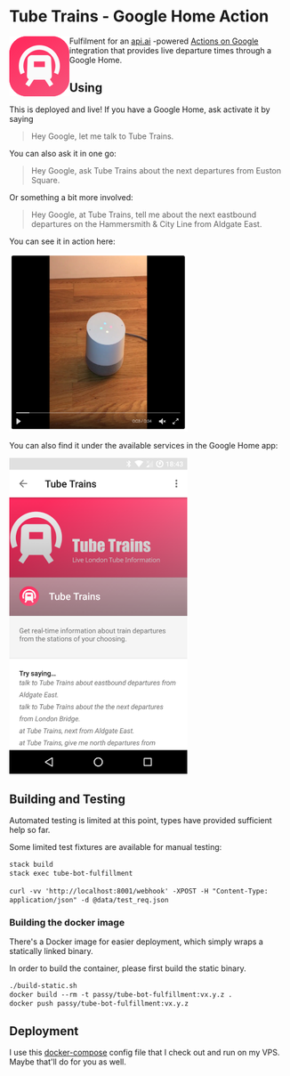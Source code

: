 # Tube Trains - Google Home Action

<img src="assets/smol.png" align="left" />

Fulfilment for an [api.ai](https://api.ai/) -powered [Actions on Google](https://developers.google.com/actions/) integration
that provides live departure times through a Google Home.

## Using

This is deployed and live! If you have a Google Home, ask activate it by saying

> Hey Google, let me talk to Tube Trains.

You can also ask it in one go:

> Hey Google, ask Tube Trains about the next departures from Euston Square.

Or something a bit more involved:

> Hey Google, at Tube Trains, tell me about the next eastbound departures on the Hammersmith & City Line from Aldgate East.

You can see it in action here:

[<img src="assets/video_thumb.png" width=320>](https://twitter.com/passy/status/843184619935715332)

You can also find it under the available services in the Google Home app:

<img src="assets/app.png" width=320>

## Building and Testing

Automated testing is limited at this point, types have provided sufficient help so far.

Some limited test fixtures are available for manual testing:

```
stack build
stack exec tube-bot-fulfillment

curl -vv 'http://localhost:8001/webhook' -XPOST -H "Content-Type: application/json" -d @data/test_req.json
```

### Building the docker image

There's a Docker image for easier deployment, which simply wraps a statically linked
binary.

In order to build the container, please first build the static binary.

```
./build-static.sh
docker build --rm -t passy/tube-bot-fulfillment:vx.y.z .
docker push passy/tube-bot-fulfillment:vx.y.z
```

## Deployment

I use this [docker-compose](https://github.com/passy/tube-bot-fulfillment-deployment) config file
that I check out and run on my VPS. Maybe that'll do for you as well.
